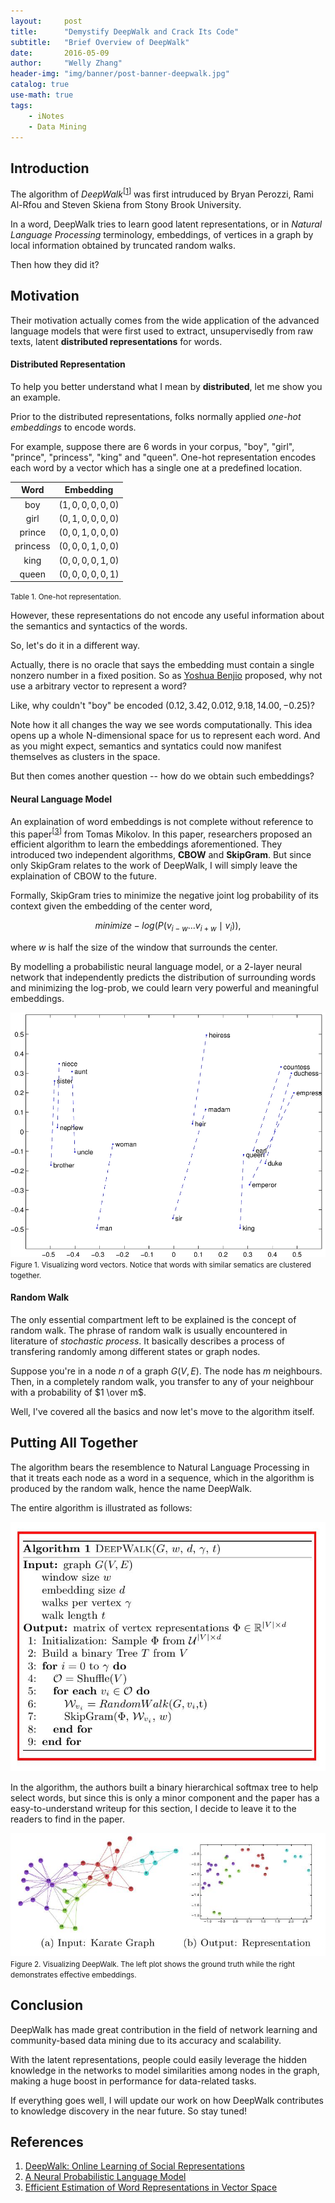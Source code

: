 ```yaml
---
layout:     post
title:      "Demystify DeepWalk and Crack Its Code"
subtitle:   "Brief Overview of DeepWalk"
date:       2016-05-09
author:     "Welly Zhang"
header-img: "img/banner/post-banner-deepwalk.jpg" 
catalog: true
use-math: true
tags:
    - iNotes  
    - Data Mining
---
```


## Introduction

The algorithm of *DeepWalk*<sup>[[1](#ref1)]</sup> was first intruduced by Bryan Perozzi, Rami Al-Rfou and Steven Skiena from Stony Brook University. 

In a word, DeepWalk tries to learn good latent representations, or in *Natural Language Processing* terminology, embeddings, of vertices in a graph by local information obtained by truncated random walks.

Then how they did it?

## Motivation

Their motivation actually comes from the wide application of the advanced language models that were first used to extract, unsupervisedly from raw texts, latent **distributed representations** for words.

#### Distributed Representation

To help you better understand what I mean by **distributed**, let me show you an example.

Prior to the distributed representations, folks normally applied *one-hot embeddings* to encode words.

For example, suppose there are 6 words in your corpus, "boy", "girl", "prince", "princess", "king" and "queen". One-hot representation encodes each word by a vector which has a single one at a predefined location.

| Word | Embedding |
| :---: | :---: |
| boy | $(1, 0, 0, 0, 0, 0)$ |
| girl | $(0, 1, 0, 0, 0, 0)$ |
| prince | $(0, 0, 1, 0, 0, 0)$ |
| princess | $(0, 0, 0, 1, 0, 0)$ |
| king | $(0, 0, 0, 0, 1, 0)$ |
| queen | $(0, 0, 0, 0, 0, 1)$ |

<small class="img-hint">Table 1. One-hot representation.</small>

However, these representations do not encode any useful information about the semantics and syntactics of the words.

So, let's do it in a different way.

Actually, there is no oracle that says the embedding must contain a single nonzero number in a fixed position. So as [Yoshua Benjio](#ref2) proposed, why not use a arbitrary vector to represent a word?

Like, why couldn't "boy" be encoded $(0.12, 3.42, 0.012, 9.18, 14.00, -0.25)$?

Note how it all changes the way we see words computationally. This idea opens up a whole N-dimensional space for us to represent each word. And as you might expect, semantics and syntatics could now manifest themselves as clusters in the space.

But then comes another question -- how do we obtain such embeddings?

#### Neural Language Model

An explaination of word embeddings is not complete without reference to this paper<sup>[[3](#ref3)]</sup> from Tomas Mikolov. In this paper, researchers proposed an efficient algorithm to learn the embeddings aforementioned. They introduced two independent algorithms, **CBOW** and **SkipGram**. But since only SkipGram relates to the work of DeepWalk, I will simply leave the explaination of CBOW to the future.

Formally, SkipGram tries to minimize the negative joint log probability of its context given the embedding of the center word,

$$ minimize -log(P({v_{i-w} ... v_{i+w}} \mid v_i)),$$

where $w$ is half the size of the window that surrounds the center.

By modelling a probabilistic neural language model, or a 2-layer neural network that independently predicts the distribution of surrounding words and minimizing the log-prob, we could learn very powerful and meaningful embeddings.

![wordvec](/img/in-post/deepwalk/wordvec.jpg)
<small class="img-hint">Figure 1. Visualizing word vectors. Notice that words with similar sematics are clustered together.</small>

#### Random Walk

The only essential compartment left to be explained is the concept of random walk. The phrase of random walk is usually encountered in literature of *stochastic process*. It basically describes a process of transfering randomly among different states or graph nodes.

Suppose you're in a node $n$ of a graph $G(V, E)$. The node has $m$ neighbours. Then, in a completely random walk, you transfer to any of your neighbour with a probability of $1 \over m$.

Well, I've covered all the basics and now let's move to the algorithm itself.

## Putting All Together

The algorithm bears the resemblence to Natural Language Processing in that it treats each node as a word in a sequence, which in the algorithm is produced by the random walk, hence the name DeepWalk.

The entire algorithm is illustrated as follows:

![deepwalk](/img/in-post/deepwalk/deepwalk.jpg)

In the algorithm, the authors built a binary hierarchical softmax tree to help select words, but since this is only a minor component and the paper has a easy-to-understand writeup for this section, I decide to leave it to the readers to find in the paper.

![visdeepwalk](/img/in-post/deepwalk/vis.jpg)
<small class="img-hint">Figure 2. Visualizing DeepWalk. The left plot shows the ground truth while the right demonstrates effective embeddings.</small>

## Conclusion

DeepWalk has made great contribution in the field of network learning and community-based data mining due to its accuracy and scalability.

With the latent representations, people could easily leverage the hidden knowledge in the networks to model similarities among nodes in the graph, making a huge boost in performance for data-related tasks.

If everything goes well, I will update our work on how DeepWalk contributes to knowledge discovery in the near future. So stay tuned!

## References

1. <a id="ref1">[DeepWalk: Online Learning of Social Representations](http://arxiv.org/abs/1403.6652)</a>
2. <a id="ref2">[A Neural Probabilistic Language Model](http://www.jmlr.org/papers/volume3/bengio03a/bengio03a.pdf)</a>
3. <a id="ref3">[Efficient Estimation of Word Representations in Vector Space](http://arxiv.org/abs/1301.3781)</a>

